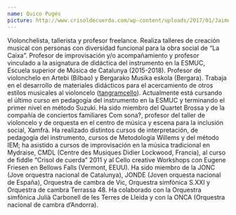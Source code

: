 ```yaml
---
name: Quico Pugés
picture: http://www.crisoldecuerda.com/wp-content/uploads/2017/01/Jaime-Muñoz-foto-env-123x123-2017.jpg
---
```


Violonchelista, tallerista y profesor freelance. Realiza talleres de creación musical con personas con diversidad funcional para la obra social de “La Caixa”. Profesor de improvisación y/o acompañamiento y profesor vinculado a la asignatura de didáctica del instrumento en la ESMUC, Escuela superior de Música de Catalunya (2015-2018). Profesor de violonchelo en Artebi (Bilbao) y Bergarako Musika eskola (Bergara). Trabaja en el desarrollo de materiales didácticos para el acercamiento de otros estilos musicales al violoncelo ([tangramcello](www.tangramcello.com)). Actualmente está cursando el último curso en pedagogía del instrumento en la ESMUC y terminando el primer nivel en método Suzuki. Ha sido miembro del Quartet Brossa y de la compañía de conciertos familiares Com sona?, profesor del taller de violoncelo y de orquesta en el centro de música y escena para la inclusión social, Xamfrà. Ha realizado distintos cursos de interpretación, de pedagogía del instrumento, cursos de Metodología Willems y del método IEM; ha asistido a cursos de improvisación en la música tradicional en Mydraise, CMDL (Centre des Musiques Didier Lockwood, Francia), al curso de fiddle “Crisol de cuerda” 2011 y al Cello creative Workshops con Eugene Friesen en Bellows Falls (Vermont, EEUU). Ha sido miembro de la JONC (Jove orquestra nacional de Catalunya), JONDE (Joven orquesta nacional de España), Orquestra de cambra de Vic, Orquestra simfònica S.XXI y Orquestra de cambra Terrassa 48. Ha colaborado con la Orquestra simfònica Julià Carbonell de les Terres de Lleida y con la ONCA (Orquestra nacional de cambra d’Andorra).
